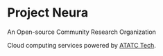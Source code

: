 # Project Neura

An Open-source Community Research Organization

Cloud computing services powered by [ATATC Tech](https://github.com/ATATCTech).
